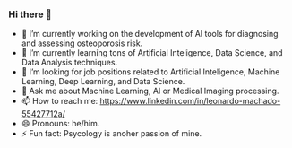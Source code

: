 ### Hi there 👋

- 🔭 I’m currently working on the development of AI tools for diagnosing and assessing osteoporosis risk. 
- 🌱 I’m currently learning tons of Artificial Inteligence, Data Science, and Data Analysis techniques.
- 👯 I’m looking for job positions related to Artificial Inteligence, Machine Learning, Deep Learning, and Data Science.
- 💬 Ask me about Machine Learning, AI or Medical Imaging processing.
- 📫 How to reach me: https://www.linkedin.com/in/leonardo-machado-55427712a/
- 😄 Pronouns: he/him.
- ⚡ Fun fact: Psycology is anoher passion of mine.
